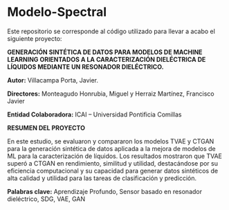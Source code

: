 # Modelo-Spectral

Este repositorio se corresponde al código utilizado para llevar a acabo el siguiente proyecto:

**GENERACIÓN SINTÉTICA DE DATOS PARA MODELOS DE MACHINE LEARNING ORIENTADOS A LA CARACTERIZACIÓN DIELÉCTRICA DE LÍQUIDOS MEDIANTE UN RESONADOR DIELÉCTRICO.**

**Autor:** Villacampa Porta, Javier. 

**Directores:** Monteagudo Honrubia, Miguel y Herraiz Martínez, Francisco Javier

**Entidad Colaboradora:** ICAI – Universidad Pontificia Comillas

**RESUMEN DEL PROYECTO** 

En este estudio, se evaluaron y compararon los modelos TVAE y CTGAN para la generación sintética de datos aplicada a la mejora de modelos de ML para 
la caracterización de líquidos. Los resultados mostraron que TVAE superó a CTGAN en rendimiento, similitud y utilidad, destacándose por su eficiencia 
computacional y su capacidad para generar datos sintéticos de alta calidad y utilidad para las tareas de clasificación y predicción.

**Palabras clave:** Aprendizaje Profundo, Sensor basado en resonador dieléctrico, SDG, VAE, GAN
